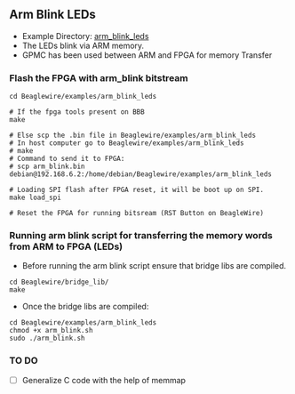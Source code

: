 ## Arm Blink LEDs

- Example Directory: [arm_blink_leds](https://github.com/BeagleWire/BeagleWire/tree/master/examples/arm_blink_leds)
- The LEDs blink via ARM memory.
- GPMC has been used between ARM and FPGA for memory Transfer

### Flash the FPGA with arm_blink bitstream 
```
cd Beaglewire/examples/arm_blink_leds

# If the fpga tools present on BBB
make

# Else scp the .bin file in Beaglewire/examples/arm_blink_leds
# In host computer go to Beaglewire/examples/arm_blink_leds
# make
# Command to send it to FPGA: 
# scp arm_blink.bin debian@192.168.6.2:/home/debian/Beaglewire/examples/arm_blink_leds

# Loading SPI flash after FPGA reset, it will be boot up on SPI.
make load_spi

# Reset the FPGA for running bitsream (RST Button on BeagleWire)
```

### Running arm blink script for transferring the memory words from ARM to FPGA (LEDs)

- Before running the arm blink script ensure that bridge libs are compiled.
```
cd Beaglewire/bridge_lib/
make
```
- Once the bridge libs are compiled:
```
cd Beaglewire/examples/arm_blink_leds
chmod +x arm_blink.sh
sudo ./arm_blink.sh
```

### TO DO
- [ ]  Generalize C code with the help of memmap